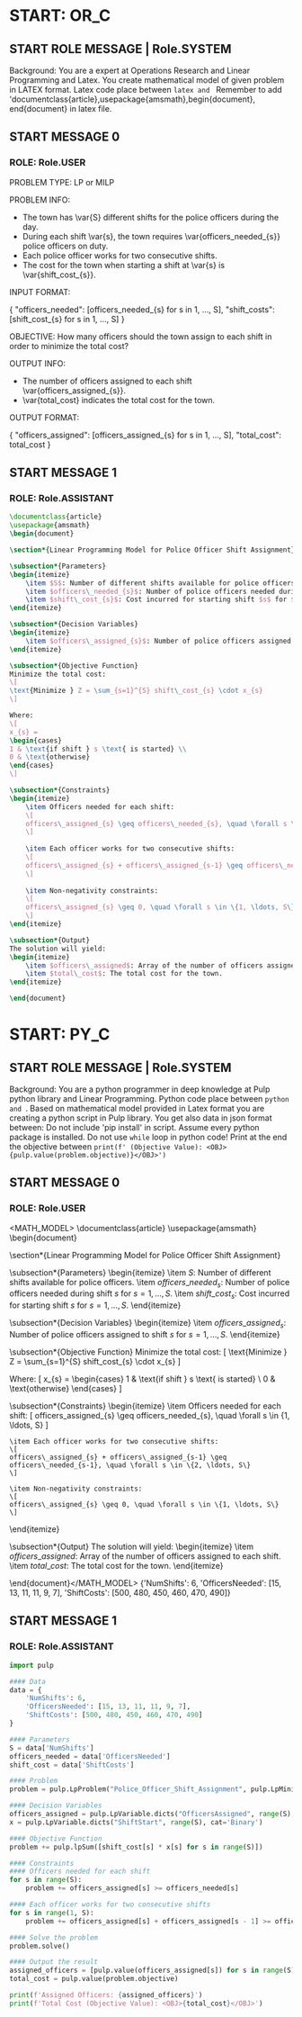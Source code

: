 # START: OR_C 
## START ROLE MESSAGE | Role.SYSTEM 
Background: You are a expert at Operations Research and Linear Programming and Latex. You create mathematical model of given problem in LATEX format. Latex code place between ```latex and ``` Remember to add 'documentclass{article},usepackage{amsmath},begin{document}, end{document} in latex file. 
## START MESSAGE 0 
### ROLE: Role.USER
<DESCRIPTION>
PROBLEM TYPE: LP or MILP

PROBLEM INFO:

- The town has \var{S} different shifts for the police officers during the day.
- During each shift \var{s}, the town requires \var{officers_needed_{s}} police officers on duty.
- Each police officer works for two consecutive shifts.
- The cost for the town when starting a shift at \var{s} is \var{shift_cost_{s}}.

INPUT FORMAT: 

{
    "officers_needed": [officers_needed_{s} for s in 1, ..., S],
    "shift_costs": [shift_cost_{s} for s in 1, ..., S]
}

OBJECTIVE: How many officers should the town assign to each shift in order to minimize the total cost?

OUTPUT INFO:

- The number of officers assigned to each shift \var{officers_assigned_{s}}.
- \var{total_cost} indicates the total cost for the town.

OUTPUT FORMAT:

{
    "officers_assigned": [officers_assigned_{s} for s in 1, ..., S],
    "total_cost": total_cost
}
</DESCRIPTION>


## START MESSAGE 1 
### ROLE: Role.ASSISTANT
```latex
\documentclass{article}
\usepackage{amsmath}
\begin{document}

\section*{Linear Programming Model for Police Officer Shift Assignment}

\subsection*{Parameters}
\begin{itemize}
    \item $S$: Number of different shifts available for police officers.
    \item $officers\_needed_{s}$: Number of police officers needed during shift $s$ for $s = 1, \ldots, S$.
    \item $shift\_cost_{s}$: Cost incurred for starting shift $s$ for $s = 1, \ldots, S$.
\end{itemize}

\subsection*{Decision Variables}
\begin{itemize}
    \item $officers\_assigned_{s}$: Number of police officers assigned to shift $s$ for $s = 1, \ldots, S$.
\end{itemize}

\subsection*{Objective Function}
Minimize the total cost:
\[
\text{Minimize } Z = \sum_{s=1}^{S} shift\_cost_{s} \cdot x_{s}
\]

Where:
\[
x_{s} = 
\begin{cases}
1 & \text{if shift } s \text{ is started} \\
0 & \text{otherwise}
\end{cases}
\]

\subsection*{Constraints}
\begin{itemize}
    \item Officers needed for each shift:
    \[
    officers\_assigned_{s} \geq officers\_needed_{s}, \quad \forall s \in \{1, \ldots, S\}
    \]
    
    \item Each officer works for two consecutive shifts:
    \[
    officers\_assigned_{s} + officers\_assigned_{s-1} \geq officers\_needed_{s-1}, \quad \forall s \in \{2, \ldots, S\}
    \]
    
    \item Non-negativity constraints:
    \[
    officers\_assigned_{s} \geq 0, \quad \forall s \in \{1, \ldots, S\}
    \]
\end{itemize}

\subsection*{Output}
The solution will yield:
\begin{itemize}
    \item $officers\_assigned$: Array of the number of officers assigned to each shift.
    \item $total\_cost$: The total cost for the town.
\end{itemize}

\end{document}
```

# START: PY_C 
## START ROLE MESSAGE | Role.SYSTEM 
Background: You are a python programmer in deep knowledge at Pulp python library and Linear Programming. Python code place between ```python and ```. Based on mathematical model provided in Latex format you are creating a python script in Pulp library. You get also data in json format between: <DATA></DATA> Do not include 'pip install' in script. Assume every python package is installed. Do not use `while` loop in python code! Print at the end the objective between <OBJ></OBJ> `print(f' (Objective Value): <OBJ>{pulp.value(problem.objective)}</OBJ>')` 
## START MESSAGE 0 
### ROLE: Role.USER
<MATH_MODEL>
\documentclass{article}
\usepackage{amsmath}
\begin{document}

\section*{Linear Programming Model for Police Officer Shift Assignment}

\subsection*{Parameters}
\begin{itemize}
    \item $S$: Number of different shifts available for police officers.
    \item $officers\_needed_{s}$: Number of police officers needed during shift $s$ for $s = 1, \ldots, S$.
    \item $shift\_cost_{s}$: Cost incurred for starting shift $s$ for $s = 1, \ldots, S$.
\end{itemize}

\subsection*{Decision Variables}
\begin{itemize}
    \item $officers\_assigned_{s}$: Number of police officers assigned to shift $s$ for $s = 1, \ldots, S$.
\end{itemize}

\subsection*{Objective Function}
Minimize the total cost:
\[
\text{Minimize } Z = \sum_{s=1}^{S} shift\_cost_{s} \cdot x_{s}
\]

Where:
\[
x_{s} = 
\begin{cases}
1 & \text{if shift } s \text{ is started} \\
0 & \text{otherwise}
\end{cases}
\]

\subsection*{Constraints}
\begin{itemize}
    \item Officers needed for each shift:
    \[
    officers\_assigned_{s} \geq officers\_needed_{s}, \quad \forall s \in \{1, \ldots, S\}
    \]
    
    \item Each officer works for two consecutive shifts:
    \[
    officers\_assigned_{s} + officers\_assigned_{s-1} \geq officers\_needed_{s-1}, \quad \forall s \in \{2, \ldots, S\}
    \]
    
    \item Non-negativity constraints:
    \[
    officers\_assigned_{s} \geq 0, \quad \forall s \in \{1, \ldots, S\}
    \]
\end{itemize}

\subsection*{Output}
The solution will yield:
\begin{itemize}
    \item $officers\_assigned$: Array of the number of officers assigned to each shift.
    \item $total\_cost$: The total cost for the town.
\end{itemize}

\end{document}</MATH_MODEL>
<DATA>
{'NumShifts': 6, 'OfficersNeeded': [15, 13, 11, 11, 9, 7], 'ShiftCosts': [500, 480, 450, 460, 470, 490]}</DATA>


## START MESSAGE 1 
### ROLE: Role.ASSISTANT
```python
import pulp

#### Data
data = {
    'NumShifts': 6,
    'OfficersNeeded': [15, 13, 11, 11, 9, 7],
    'ShiftCosts': [500, 480, 450, 460, 470, 490]
}

#### Parameters
S = data['NumShifts']
officers_needed = data['OfficersNeeded']
shift_cost = data['ShiftCosts']

#### Problem
problem = pulp.LpProblem("Police_Officer_Shift_Assignment", pulp.LpMinimize)

#### Decision Variables
officers_assigned = pulp.LpVariable.dicts("OfficersAssigned", range(S), lowBound=0, cat='Continuous')
x = pulp.LpVariable.dicts("ShiftStart", range(S), cat='Binary')

#### Objective Function
problem += pulp.lpSum([shift_cost[s] * x[s] for s in range(S)])

#### Constraints
#### Officers needed for each shift
for s in range(S):
    problem += officers_assigned[s] >= officers_needed[s]

#### Each officer works for two consecutive shifts
for s in range(1, S):
    problem += officers_assigned[s] + officers_assigned[s - 1] >= officers_needed[s - 1]

#### Solve the problem
problem.solve()

#### Output the result
assigned_officers = [pulp.value(officers_assigned[s]) for s in range(S)]
total_cost = pulp.value(problem.objective)

print(f'Assigned Officers: {assigned_officers}')
print(f'Total Cost (Objective Value): <OBJ>{total_cost}</OBJ>')
```

